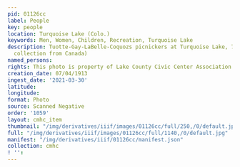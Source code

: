 ```yaml
---
pid: 01126cc
label: People
key: people
location: Turquoise Lake (Colo.)
keywords: Men, Women, Children, Recreation, Turquoise Lake
description: Tuotte-Gay-LaBelle-Coquozs picnickers at Turquoise Lake, 7/4/1913 (Prince
  collection from Canada)
named_persons: 
rights: This photo is property of Lake County Civic Center Association.
creation_date: 07/04/1913
ingest_date: '2021-03-30'
latitude: 
longitude: 
format: Photo
source: Scanned Negative
order: '1059'
layout: cmhc_item
thumbnail: "/img/derivatives/iiif/images/01126cc/full/250,/0/default.jpg"
full: "/img/derivatives/iiif/images/01126cc/full/1140,/0/default.jpg"
manifest: "/img/derivatives/iiif/01126cc/manifest.json"
collection: cmhc
! '': 
---
```

